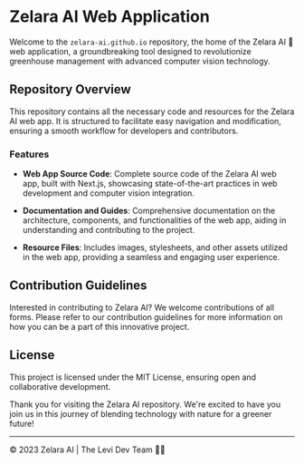 # Zelara AI Web Application

Welcome to the `zelara-ai.github.io` repository, the home of the Zelara AI 🌱 web application, a groundbreaking tool designed to revolutionize greenhouse management with advanced computer vision technology.

## Repository Overview

This repository contains all the necessary code and resources for the Zelara AI web app. It is structured to facilitate easy navigation and modification, ensuring a smooth workflow for developers and contributors.

### Features

- **Web App Source Code**: Complete source code of the Zelara AI web app, built with Next.js, showcasing state-of-the-art practices in web development and computer vision integration.
  
- **Documentation and Guides**: Comprehensive documentation on the architecture, components, and functionalities of the web app, aiding in understanding and contributing to the project.

- **Resource Files**: Includes images, stylesheets, and other assets utilized in the web app, providing a seamless and engaging user experience.

## Contribution Guidelines

Interested in contributing to Zelara AI? We welcome contributions of all forms. Please refer to our contribution guidelines for more information on how you can be a part of this innovative project.

## License

This project is licensed under the MIT License, ensuring open and collaborative development.

Thank you for visiting the Zelara AI repository. We're excited to have you join us in this journey of blending technology with nature for a greener future!

---

© 2023 Zelara AI | The Levi Dev Team 🌱🦆
